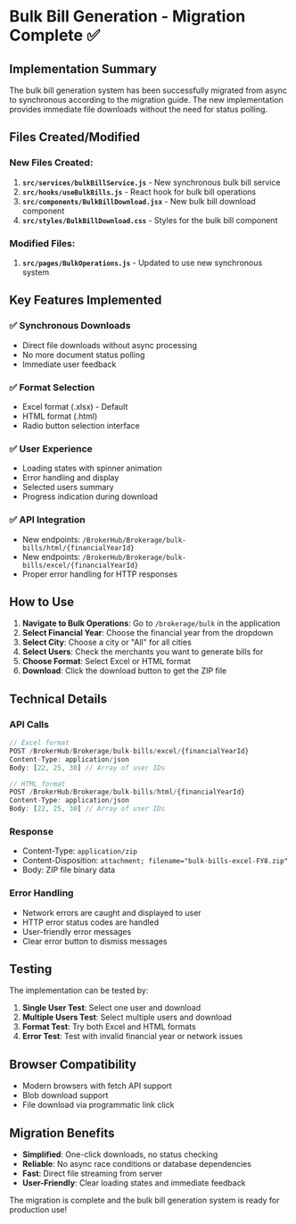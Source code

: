 # Bulk Bill Generation - Migration Complete ✅

## Implementation Summary

The bulk bill generation system has been successfully migrated from async to synchronous according to the migration guide. The new implementation provides immediate file downloads without the need for status polling.

## Files Created/Modified

### New Files Created:
1. **`src/services/bulkBillService.js`** - New synchronous bulk bill service
2. **`src/hooks/useBulkBills.js`** - React hook for bulk bill operations
3. **`src/components/BulkBillDownload.jsx`** - New bulk bill download component
4. **`src/styles/BulkBillDownload.css`** - Styles for the bulk bill component

### Modified Files:
1. **`src/pages/BulkOperations.js`** - Updated to use new synchronous system

## Key Features Implemented

### ✅ Synchronous Downloads
- Direct file downloads without async processing
- No more document status polling
- Immediate user feedback

### ✅ Format Selection
- Excel format (.xlsx) - Default
- HTML format (.html)
- Radio button selection interface

### ✅ User Experience
- Loading states with spinner animation
- Error handling and display
- Selected users summary
- Progress indication during download

### ✅ API Integration
- New endpoints: `/BrokerHub/Brokerage/bulk-bills/html/{financialYearId}`
- New endpoints: `/BrokerHub/Brokerage/bulk-bills/excel/{financialYearId}`
- Proper error handling for HTTP responses

## How to Use

1. **Navigate to Bulk Operations**: Go to `/brokerage/bulk` in the application
2. **Select Financial Year**: Choose the financial year from the dropdown
3. **Select City**: Choose a city or "All" for all cities
4. **Select Users**: Check the merchants you want to generate bills for
5. **Choose Format**: Select Excel or HTML format
6. **Download**: Click the download button to get the ZIP file

## Technical Details

### API Calls
```javascript
// Excel format
POST /BrokerHub/Brokerage/bulk-bills/excel/{financialYearId}
Content-Type: application/json
Body: [22, 25, 30] // Array of user IDs

// HTML format  
POST /BrokerHub/Brokerage/bulk-bills/html/{financialYearId}
Content-Type: application/json
Body: [22, 25, 30] // Array of user IDs
```

### Response
- Content-Type: `application/zip`
- Content-Disposition: `attachment; filename="bulk-bills-excel-FY8.zip"`
- Body: ZIP file binary data

### Error Handling
- Network errors are caught and displayed to user
- HTTP error status codes are handled
- User-friendly error messages
- Clear error button to dismiss messages

## Testing

The implementation can be tested by:

1. **Single User Test**: Select one user and download
2. **Multiple Users Test**: Select multiple users and download  
3. **Format Test**: Try both Excel and HTML formats
4. **Error Test**: Test with invalid financial year or network issues

## Browser Compatibility

- Modern browsers with fetch API support
- Blob download support
- File download via programmatic link click

## Migration Benefits

- **Simplified**: One-click downloads, no status checking
- **Reliable**: No async race conditions or database dependencies  
- **Fast**: Direct file streaming from server
- **User-Friendly**: Clear loading states and immediate feedback

The migration is complete and the bulk bill generation system is ready for production use!